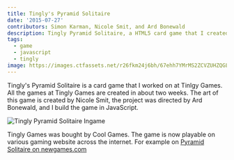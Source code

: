 ```yaml
---
title: Tingly's Pyramid Solitaire
date: '2015-07-27'
contributors: Simon Karman, Nicole Smit, and Ard Bonewald
description: Tingly Pyramid Solitaire, a HTML5 card game that I created at Tingly Games.
tags:
  - game
  - javascript
  - tingly
image: https://images.ctfassets.net/r26fkm24j6bh/67ehh7YMrMS2ZCVZUHZQGL/47a0bcb1beb4a08e2b56e181568464ac/pyramidsolitaire_banner1.png
---
```


Tingly's Pyramid Solitaire is a card game that I worked on at Tinlgy Games. All the games at Tingly Games are created in about two weeks. The art of this game is created by Nicole Smit, the project was directed by Ard Bonewald, and I build the game in JavaScript.

![Tingly Pyramid Solitaire Ingame](//images.ctfassets.net/r26fkm24j6bh/6f6fdIiDnu0jvsDcItoHaf/660203c5807acf93b7c6305d67d1391a/pyramidsolitaire_screenshot_landscape2.png)

Tingly Games was bought by Cool Games. The game is now playable on various gaming website across the internet. For example on [Pyramid Solitaire on newgames.com](https://www.newgames.com/en/tingly-pyramid-solitaire.html)